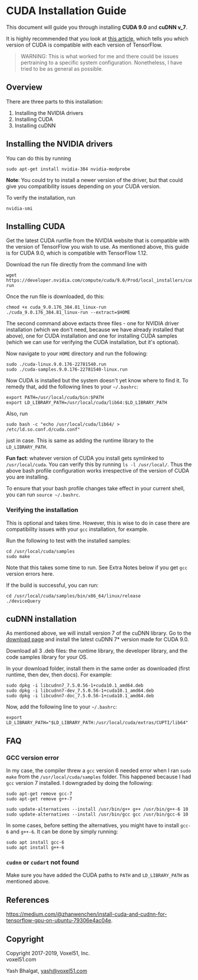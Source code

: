 # CUDA Installation Guide

This document will guide you through installing **CUDA 9.0** and **cuDNN v_7**.

It is highly recommended that you look at [this article](
https://www.tensorflow.org/install/source#tested_source_configurations), which
tells you which version of CUDA is compatible with each version of TensorFlow.

> WARNING: This is what worked for me and there could be issues pertraining to
> a specific system configuration. Nonetheless, I have tried to be as general
> as possible.


## Overview

There are three parts to this installation:

1. Installing the NVIDIA drivers
2. Installing CUDA
3. Installing cuDNN


## Installing the NVIDIA drivers

You can do this by running

```
sudo apt-get install nvidia-384 nvidia-modprobe
```

**Note**: You could try to install a newer version of the driver, but that
could give you compatibility issues depending on your CUDA version.

To verify the installation, run

```
nvidia-smi
```


## Installing CUDA

Get the latest CUDA runfile from the NVIDIA website that is compatible with the
version of TensorFlow you wish to use. As mentioned above, this guide is for
CUDA 9.0, which is compatible with TensorFlow 1.12.

Download the run file directly from the command line with

```
wget https://developer.nvidia.com/compute/cuda/9.0/Prod/local_installers/cuda_9.0.176_384.81_linux-run
```

Once the run file is downloaded, do this:

```
chmod +x cuda_9.0.176_384.81_linux-run
./cuda_9.0.176_384.81_linux-run --extract=$HOME
```

The second command above extacts three files - one for NVIDIA driver
installation (which we don't need, because we have already installed that
above), one for CUDA installation and one for installing CUDA samples (which
we can use for verifying the CUDA installation, but it's optional).

Now navigate to your `HOME` directory and run the following:

```
sudo ./cuda-linux.9.0.176-22781540.run
sudo ./cuda-samples.9.0.176-22781540-linux.run
```

Now CUDA is installed but the system doesn't yet know where to find it. To
remedy that, add the following lines to your `~/.bashrc`:

```
export PATH=/usr/local/cuda/bin:$PATH
export LD_LIBRARY_PATH=/usr/local/cuda/lib64:$LD_LIBRARY_PATH
```

Also, run

```
sudo bash -c "echo /usr/local/cuda/lib64/ > /etc/ld.so.conf.d/cuda.conf"
```

just in case. This is same as adding the runtime library to the
`LD_LIBRARY_PATH`.

**Fun fact**: whatever version of CUDA you install gets symlinked to
`/usr/local/cuda`. You can verify this by running `ls -l /usr/local/`. Thus
the above bash profile configuration works irrespective of the version of CUDA
you are installing.

To ensure that your bash profile changes take effect in your current shell,
you can run `source ~/.bashrc`.


### Verifying the installation

This is optional and takes time. However, this is wise to do in case there are
compatibility issues with your `gcc` installation, for example.

Run the following to test with the installed samples:

```
cd /usr/local/cuda/samples
sudo make
```

Note that this takes some time to run. See Extra Notes below if you get `gcc`
version errors here.

If the build is successful, you can run:

```
cd /usr/local/cuda/samples/bin/x86_64/linux/release
./deviceQuery
```


## cuDNN installation

As mentioned above, we will install version 7 of the cuDNN library. Go to the
[download page](https://developer.nvidia.com/rdp/cudnn-download)
and install the latest cuDNN 7* version made for CUDA 9.0.

Download all 3 .deb files: the runtime library, the developer library, and the
code samples library for your OS.

In your download folder, install them in the same order as downloaded
(first runtime, then dev, then docs). For example:

```
sudo dpkg -i libcudnn7_7.5.0.56-1+cuda10.1_amd64.deb
sudo dpkg -i libcudnn7-dev_7.5.0.56-1+cuda10.1_amd64.deb
sudo dpkg -i libcudnn7-doc_7.5.0.56-1+cuda10.1_amd64.deb
```

Now, add the following line to your `~/.bashrc`:

```
export LD_LIBRARY_PATH="$LD_LIBRARY_PATH:/usr/local/cuda/extras/CUPTI/lib64"
```


## FAQ

### GCC version error

In my case, the compiler threw a `gcc` version 6 needed error when I ran
`sudo make` from the `/usr/local/cuda/samples` folder. This happened because
I had `gcc` version 7 installed. I downgraded by doing the following:

```
sudo apt-get remove gcc-7
sudo apt-get remove g++-7

sudo update-alternatives --install /usr/bin/g++ g++ /usr/bin/g++-6 10
sudo update-alternatives --install /usr/bin/gcc gcc /usr/bin/gcc-6 10
```

In some cases, before setting the alternatives, you might have to install
`gcc-6` and `g++-6`. It can be done by simply running:

```
sudo apt install gcc-6
sudo apt install g++-6
```

### `cudnn` or `cudart` not found

Make sure you have added the CUDA paths to `PATH` and `LD_LIBRARY_PATH` as
mentioned above.


## References

https://medium.com/@zhanwenchen/install-cuda-and-cudnn-for-tensorflow-gpu-on-ubuntu-79306e4ac04e.


## Copyright

Copyright 2017-2019, Voxel51, Inc.<br>
voxel51.com

Yash Bhalgat, yash@voxel51.com
